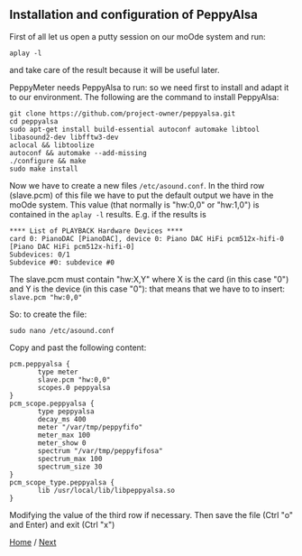 ## Installation and configuration of PeppyAlsa

First of all let us open a putty session on our moOde system and run:

```aplay -l```

and take care of the result because it will be useful later.

PeppyMeter needs PeppyAlsa to run: so we need first to install and adapt it to our environment.
The following are the command to install PeppyAlsa:
```
git clone https://github.com/project-owner/peppyalsa.git
cd peppyalsa
sudo apt-get install build-essential autoconf automake libtool libasound2-dev libfftw3-dev
aclocal && libtoolize
autoconf && automake --add-missing
./configure && make
sudo make install
```
Now we have to create a new files ````/etc/asound.conf````. In the third row (slave.pcm) of this file we have to put the default output we have in the moOde system.
This value (that normally is "hw:0,0" or "hw:1,0") is contained in the `aplay -l` results.
E.g. if the results is
```
**** List of PLAYBACK Hardware Devices ****
card 0: PianoDAC [PianoDAC], device 0: Piano DAC HiFi pcm512x-hifi-0 [Piano DAC HiFi pcm512x-hifi-0]
Subdevices: 0/1
Subdevice #0: subdevice #0
```
The slave.pcm must contain "hw:X,Y" where X is the card (in this case "0") and Y is the device (in this case "0"): that means that we have to to insert:
`slave.pcm "hw:0,0"`

So: to create the file:
```
sudo nano /etc/asound.conf
```
Copy and past the following content:

```
pcm.peppyalsa {
       type meter
       slave.pcm "hw:0,0"
       scopes.0 peppyalsa
}
pcm_scope.peppyalsa {
       type peppyalsa
       decay_ms 400
       meter "/var/tmp/peppyfifo"
       meter_max 100
       meter_show 0
       spectrum "/var/tmp/peppyfifosa"
       spectrum_max 100
       spectrum_size 30
}
pcm_scope_type.peppyalsa {
       lib /usr/local/lib/libpeppyalsa.so
}
```
Modifying the value of the third row if necessary.
Then save the file (Ctrl "o" and Enter)
and exit (Ctrl "x")

[Home](https://github.com/FdeAlexa/PeppyMeter_and_moOde/blob/main/README.md) / [Next](https://github.com/FdeAlexa/PeppyMeter_and_moOde/blob/main/2_moOde.md)
